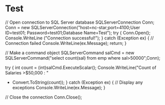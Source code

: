 # Test
// Open connection to SQL Server database 
SQLServerConnection Conn; 
Conn = new SQLServerConnection("host=nc-star;port=4100;User ID=test01; 
 Password=test01;Database Name=Test"); 
try
{
Conn.Open(); 
Console.WriteLine ("Connection successful!");
}
catch (Exception ex)
{
// Connection failed
Console.WriteLine(ex.Message);
return;
}
 
// Make a command object 
SQLServerCommand salCmd = new SQLServerCommand("select count(sal) from emp 
 where sal>50000",Conn); 
 
try 
{ 
int count = (int)salCmd.ExecuteScalar(); 
Console.WriteLine("Count of Salaries >$50,000 : " 
+ Convert.ToString(count));
} 
catch (Exception ex) 
{ 
// Display any exceptions 
Console.WriteLine(ex.Message);
} 

// Close the connection 
Conn.Close();
